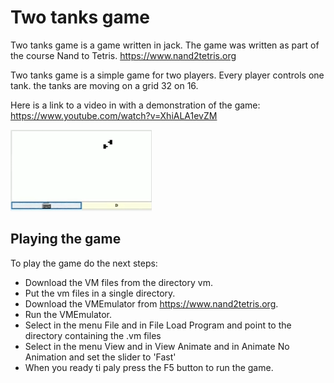 # Two tanks game

Two tanks game is a game written in jack. The game was written as part of the course Nand to Tetris. https://www.nand2tetris.org

Two tanks game is a simple game for two players.
Every player controls one tank.
the tanks are moving on a grid 32 on 16.

Here is a link to a video in with a demonstration of the game:
https://www.youtube.com/watch?v=XhiALA1evZM

![plot](./imege.png)

## Playing the game
To play the game do the next steps:

* Download the VM files from the directory vm.
* Put the vm files in a single directory.
* Download the VMEmulator from https://www.nand2tetris.org.
* Run the VMEmulator.
* Select in the menu File and in File Load Program and point to the directory containing the .vm files
* Select in the menu View and in View Animate and in Animate No Animation and set the slider to 'Fast'
* When you ready ti paly press the F5 button to run the game.
